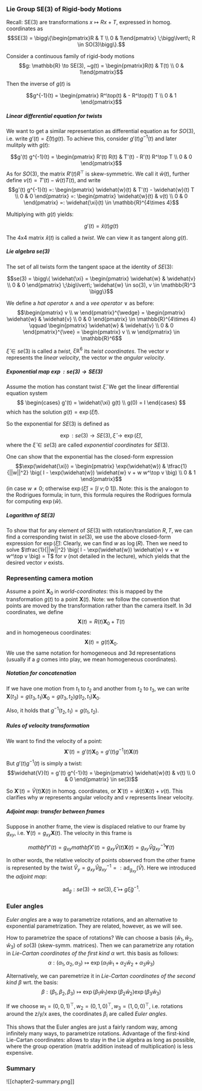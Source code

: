 ### Lie Group SE(3) of Rigid-body Motions
Recall: SE(3) are transformations $x \mapsto Rx + T$, expressed in homog. coordinates as
$$SE(3) = \bigg\{\begin{pmatrix}R & T \\ 0 & 1\end{pmatrix} \;\bigg\lvert\; R \in SO(3)\bigg\}.$$

Consider a continuous family of rigid-body motions
$$g: \mathbb{R} \to SE(3), ~g(t) = \begin{pmatrix}R(t) & T(t) \\ 0 & 1\end{pmatrix}$$

Then the inverse of $g(t)$ is 

$$g^{-1}(t) = \begin{pmatrix}
	R^\top(t) & - R^\top(t) T \\
	0 & 1
 \end{pmatrix}$$

##### Linear differential equation for twists
We want to get a similar representation as differential equation as for $SO(3)$, i.e. write $g'(t) = \widehat{\xi}(t) g(t)$. To achieve this, consider $g'(t) g^{-1}(t)$ and later mulitply with $g(t)$:

$$g'(t) g^{-1}(t) = \begin{pmatrix}
	R'(t) R(t) & T'(t) - R'(t) R^\top T \\
	0 & 0
 \end{pmatrix}$$
As for $SO(3)$, the matrix $R'(t)R^\top$ is skew-symmetric. We call it $\widehat{w}(t)$, further define $v(t) = T'(t) - \widehat{w}(t) T(t)$, and write
$$g'(t) g^{-1}(t)
=: \begin{pmatrix}
	\widehat{w}(t) & T'(t) - \widehat{w}(t) T \\
	0 & 0
 \end{pmatrix} 
=: \begin{pmatrix}
	\widehat{w}(t) & v(t) \\
	0 & 0
 \end{pmatrix}
=: \widehat{\xi}(t) \in \mathbb{R}^{4\times 4}$$

Multiplying with $g(t)$ yields:

$$g'(t) = \widehat{x}(t) g(t)$$

The 4x4 matrix $\widehat{x}(t)$ is called a *twist*. We can view it as tangent along $g(t)$.

##### Lie algebra se(3)
The set of all twists form the tangent space at the identity of $SE(3)$:

$$se(3) = \bigg\{ \widehat{\xi} = 
 \begin{pmatrix} \widehat{w} & \widehat{v} \\ 0 & 0 \end{pmatrix}
 \;\big\lvert\;
 \widehat{w} \in so(3), v \in \mathbb{R}^3
 \bigg\}$$

We define a *hat operator* $\wedge$ and a *vee operator* $\vee$ as before:
$$\begin{pmatrix} v \\ w \end{pmatrix}^{\wedge} = \begin{pmatrix} \widehat{w} & \widehat{v} \\ 0 & 0 \end{pmatrix}  \in \mathbb{R}^{4\times 4} \qquad
 \begin{pmatrix} \widehat{w} & \widehat{v} \\ 0 & 0 \end{pmatrix}^{\vee} = \begin{pmatrix} v \\ w \end{pmatrix} \in \mathbb{R}^6$$

$\widehat{\xi} \in se(3)$ is called a *twist*, $\xi \mathbb{R}^6$ its *twist coordinates*. The vector $v$ represents the *linear velocity*, the vector $w$ the *angular velocity*.

#####  Exponential map $\exp: se(3) \to SE(3)$
Assume the motion has constant twist $\widehat{\xi}$. We get the linear differential equation system
$$
 \begin{cases}
g'(t) = \widehat{\xi} g(t) \\
g(0) = I
 \end{cases}
$$
which has the solution $g(t) = \exp(\hat{\xi}t)$.

So the exponential for $SE(3)$ is defined as

$$\exp: se(3) \to SE(3), \widehat{\xi} \to \exp(\widehat{\xi}),$$
where the $\widehat{\xi} \in se(3)$ are called *exponential coordinates* for $SE(3)$.

One can show that the exponential has the closed-form expression
$$\exp(\widehat{\xi}) = \begin{pmatrix}
	\exp(\widehat{w}) & \tfrac{1}{||w||^2} \big( I - \exp(\widehat{w}) \widehat{w} v + w w^\top v  \big) \\
	0 & 1
 \end{pmatrix}$$
(in case $w \neq 0$; otherwise $\exp(\widehat{\xi}) = [I ~ v; 0 ~ 1]$). Note: this is the analogon to the Rodrigues formula; in turn, this formula requires the Rodrigues formula for computing $\exp(\widehat{w})$.


##### Logarithm of SE(3)
To show that for any element of $SE(3)$ with rotation/translation $R, T$,  we can find a corresponding twist in $se(3)$, we use the above closed-form expression for $\exp(\widehat{\xi})$: Clearly, we can find $w$ as $\log(R)$. Then we need to solve $\tfrac{1}{||w||^2} \big( I - \exp(\widehat{w}) \widehat{w} v + w w^\top v  \big) = T$ for $v$ (not detailed in the lecture), which yields that the desired vector $v$ exists.


### Representing camera motion
Assume a point $\mathbf{X}_0$ in *world-coordinates*: this is mapped by the transformation $g(t)$ to a point $\mathbf{X}(t)$. Note: we follow the convention that points are moved by the transformation rather than the camera itself. In 3d coordinates, we define
$$\mathbf{X}(t) = R(t) \mathbf{X}_0 + T(t)$$
and in homogeneous coordinates:
$$\mathbf{X}(t) = g(t) \mathbf{X}_0.$$
We use the same notation for homogeneous and 3d representations (usually if a $g$ comes into play, we mean homogeneous coordinates).

##### Notation for concatenation
If we have one motion from $t_1$ to $t_2$ and another from $t_2$ to $t_3$, we can write $\mathbf{X}(t_3) = g(t_3, t_1) \mathbf{X}_0 = g(t_3, t_2) g(t_2, t_1) \mathbf{X}_0$.

Also, it holds that $g^{-1}(t_2, t_1) = g(t_1, t_2)$.

##### Rules of velocity transformation
We want to find the velocity of a point:
$$\mathbf{X}'(t) = g'(t) \mathbf{X}_0 = g'(t) g^{-1}(t) \mathbf{X}(t)$$
But $g'(t) g^{-1}(t)$ is simply a twist:
$$\widehat{V}(t) = g'(t) g^{-1}(t) = \begin{pmatrix}
	\widehat{w}(t) & v(t) \\
	0 & 0
 \end{pmatrix} \in se(3)$$

So $\mathbf{X}'(t) = \widehat{V}(t) \mathbf{X}(t)$ in homog. coordinates, or $\mathbf{X}'(t) = \widehat{w}(t) \mathbf{X}(t) + v(t)$. This clarifies why $w$ represents angular velocity and $v$ represents linear velocity.

##### Adjoint map: transfer between frames
Suppose in another frame, the view is displaced relative to our frame by $g_{xy}$, i.e. $\mathbf{Y}(t) = g_{xy} \mathbf{X}(t)$. The velocity in this frame is

$$mathbf{Y}'(t) = g_{xy} mathbf{X}'(t) = g_{xy} \widehat{V}(t) \mathbf{X}(t) = g_{xy} \widehat{V} g^{-1}_{xy} \mathbf{Y}(t)$$

In other words, the relative velocity of points observed from the other frame is represented by the twist $\widehat{V}_y = g_{xy} \widehat{V} g_{xy}^{-1} =: \text{ad}_{g_{xy}}(\widehat{V})$. Here we introduced the *adjoint map*:

$$\text{ad}_g: se(3) \to se(3), \widehat{\xi} \mapsto g \widehat{\xi} g^{-1}.$$


### Euler angles
*Euler angles* are a way to parametrize rotations, and an alternative to exponential parametrization. They are related, however, as we will see.

How to parametrize the space of rotations? We can choose a basis $(\widehat{w}_1, \widehat{w}_2, \widehat{w}_3)$ of $so(3)$ (skew-symm. matrices). Then we can parametrize any rotation in *Lie-Cartan coordinates of the first kind* $\alpha$ wrt. this basis as follows:
$$\alpha: (\alpha_1, \alpha_2, \alpha_3) \mapsto \exp(\alpha_1 \widehat{w}_1 + \alpha_2 \widehat{w}_2  + \alpha_3 \widehat{w}_3)$$

Alternatively, we can paremetrize it in *Lie-Cartan coordinates of the second kind* $\beta$ wrt. the basis:
$$\beta: (\beta_1, \beta_2, \beta_3) \mapsto \exp(\beta_1 \widehat{w}_1) \exp(\beta_2 \widehat{w}_2)\exp(\beta_3 \widehat{w}_3)$$

If we choose $w_1 = (0, 0, 1)^\top, w_2 = (0, 1, 0)^\top, w_3 = (1, 0, 0)^\top$, i.e. rotations around the z/y/x axes, the coordinates $\beta_i$ are called *Euler angles*.

This shows that the Euler angles are just a fairly random way, among infinitely many ways, to parametrize rotations. Advantage of the first-kind Lie-Cartan coordinates: allows to stay in the Lie algebra as long as possible, where the group operation (matrix addition instead of multiplication) is less expensive.

### Summary
![[chapter2-summary.png]]